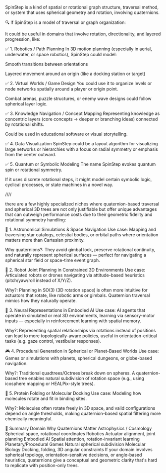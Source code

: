 SpinStep is a kind of spatial or rotational graph structure, traversal method, or system that uses spherical geometry and rotation, involving quaternions.

🔍 If SpinStep is a model of traversal or graph organization:

It could be useful in domains that involve rotation, directionality, and layered progression, like:

✅ 1. Robotics / Path Planning
In 3D motion planning (especially in aerial, underwater, or space robotics), SpinStep could model:

Smooth transitions between orientations

Layered movement around an origin (like a docking station or target)

✅ 2. Virtual Worlds / Game Design
You could use it to organize levels or node networks spatially around a player or origin point.

Combat arenas, puzzle structures, or enemy wave designs could follow spherical layer logic.

✅ 3. Knowledge Navigation / Concept Mapping
Representing knowledge as concentric layers (core concepts → deeper or branching ideas) connected by rotational shifts.

Could be used in educational software or visual storytelling.

✅ 4. Data Visualization
SpinStep could be a layout algorithm for visualizing large networks or hierarchies with a focus on radial symmetry or emphasis from the center outward.

✅ 5. Quantum or Symbolic Modeling
The name SpinStep evokes quantum spin or rotational symmetry.

If it uses discrete rotational steps, it might model certain symbolic logic, cyclical processes, or state machines in a novel way.

////

there are a few highly specialized niches where quaternion-based traversal and spherical 3D trees are not only justifiable but offer unique advantages that can outweigh performance costs due to their geometric fidelity and rotational symmetry handling:

🔬 1. Astronomical Simulations & Space Navigation
Use case: Mapping and traversing star catalogs, celestial bodies, or orbital paths where orientation matters more than Cartesian proximity.

Why quaternions?: They avoid gimbal lock, preserve rotational continuity, and naturally represent spherical surfaces — perfect for navigating a spherical star field or space-time event graph.

🤖 2. Robot Joint Planning in Constrained 3D Environments
Use case: Articulated robots or drones navigating via attitude-based heuristics (pitch/yaw/roll instead of X/Y/Z).

Why?: Planning in SO(3) (3D rotation space) is often more intuitive for actuators that rotate, like robotic arms or gimbals. Quaternion traversal mimics how they naturally operate.

🧠 3. Neural Representations in Embodied AI
Use case: AI agents that operate in simulated or real 3D environments, learning via sensory-motor inputs — especially in reinforcement learning with spatial memory.

Why?: Representing spatial relationships via rotations instead of positions can lead to more topologically-aware policies, useful in orientation-critical tasks (e.g. gaze control, vestibular responses).

🎮 4. Procedural Generation in Spherical or Planet-Based Worlds
Use case: Games or simulations with planets, spherical dungeons, or globe-based navigation.

Why?: Traditional quadtrees/Octrees break down on spheres. A quaternion-based tree enables natural subdivision of rotation space (e.g., using icosphere mapping or HEALPix-style trees).

🧬 5. Protein Folding or Molecular Docking
Use case: Modeling how molecules rotate and fit in binding sites.

Why?: Molecules often rotate freely in 3D space, and valid configurations depend on angle thresholds, making quaternion-based spatial filtering more chemically meaningful.

🌌 Summary
Domain	Why Quaternions Matter
Astrophysics / Cosmology	Spherical space, rotational coordinates
Robotics	Actuator alignment, joint planning
Embodied AI	Spatial attention, rotation-invariant learning
Planetary/Procedural Games	Natural spherical subdivision
Molecular Biology	Docking, folding, 3D angular constraints
If your domain involves spherical topology, orientation-sensitive decisions, or angle-based heuristics, quaternions give a conceptual and geometric clarity that's hard to replicate with position-only trees.
